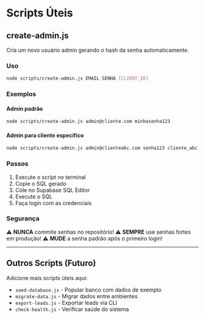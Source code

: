 # Scripts Úteis

## create-admin.js

Cria um novo usuário admin gerando o hash da senha automaticamente.

### Uso

```bash
node scripts/create-admin.js EMAIL SENHA [CLIENT_ID]
```

### Exemplos

#### Admin padrão
```bash
node scripts/create-admin.js admin@cliente.com minhasenha123
```

#### Admin para cliente específico
```bash
node scripts/create-admin.js admin@clienteabc.com senha123 cliente_abc
```

### Passos

1. Execute o script no terminal
2. Copie o SQL gerado
3. Cole no Supabase SQL Editor
4. Execute o SQL
5. Faça login com as credenciais

### Segurança

⚠️ **NUNCA** commite senhas no repositório!
⚠️ **SEMPRE** use senhas fortes em produção!
⚠️ **MUDE** a senha padrão após o primeiro login!

---

## Outros Scripts (Futuro)

Adicione mais scripts úteis aqui:

- `seed-database.js` - Popular banco com dados de exemplo
- `migrate-data.js` - Migrar dados entre ambientes
- `export-leads.js` - Exportar leads via CLI
- `check-health.js` - Verificar saúde do sistema
